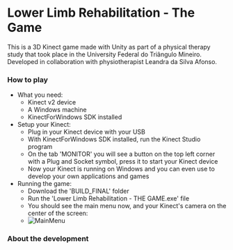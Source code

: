# Lower Limb Rehabilitation - The Game
This is a 3D Kinect game made with Unity as part of a physical therapy study that took place in the University Federal do Triângulo Mineiro. Developed in collaboration with physiotherapist Leandra da Silva Afonso.

### How to play
+ What you need:
  - Kinect v2 device
  - A Windows machine
  - KinectForWindows SDK installed
+ Setup your Kinect:
  - Plug in your Kinect device with your USB
  - With KinectForWindows SDK installed, run the Kinect Studio program
  - On the tab 'MONITOR' you will see a button on the top left corner with a Plug and Socket symbol, press it to start your Kinect device
  - Now your Kinect is running on Windows and you can even use to develop your own applications and games
+ Running the game:
  - Download the 'BUILD_FINAL' folder
  - Run the 'Lower Limb Rehabilitation - THE GAME.exe' file
  - You should see the main menu now, and your Kinect's camera on the center of the screen:
  - ![MainMenu](https://github.com/KleberDotNet/LowerLimbRehabilitation/tree/main/images/mainmenu.png "Initial screen")

### About the development
